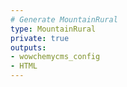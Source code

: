 ```yaml
---
# Generate MountainRural
type: MountainRural
private: true
outputs:
- wowchemycms_config
- HTML
---
```

